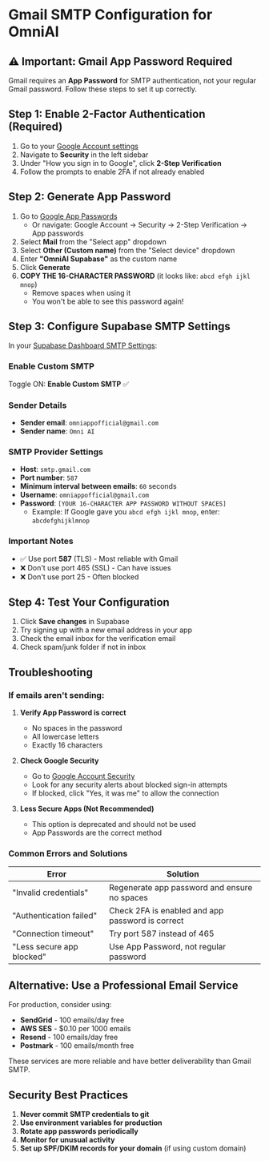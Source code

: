 # Gmail SMTP Configuration for OmniAI

## ⚠️ Important: Gmail App Password Required

Gmail requires an **App Password** for SMTP authentication, not your regular Gmail password. Follow these steps to set it up correctly.

## Step 1: Enable 2-Factor Authentication (Required)

1. Go to your [Google Account settings](https://myaccount.google.com/)
2. Navigate to **Security** in the left sidebar
3. Under "How you sign in to Google", click **2-Step Verification**
4. Follow the prompts to enable 2FA if not already enabled

## Step 2: Generate App Password

1. Go to [Google App Passwords](https://myaccount.google.com/apppasswords)
   - Or navigate: Google Account → Security → 2-Step Verification → App passwords
2. Select **Mail** from the "Select app" dropdown
3. Select **Other (Custom name)** from the "Select device" dropdown
4. Enter **"OmniAI Supabase"** as the custom name
5. Click **Generate**
6. **COPY THE 16-CHARACTER PASSWORD** (it looks like: `abcd efgh ijkl mnop`)
   - Remove spaces when using it
   - You won't be able to see this password again!

## Step 3: Configure Supabase SMTP Settings

In your [Supabase Dashboard SMTP Settings](https://supabase.com/dashboard/project/rchropdkyqpfyjwgdudv/settings/auth):

### Enable Custom SMTP
Toggle ON: **Enable Custom SMTP** ✅

### Sender Details
- **Sender email**: `omniappofficial@gmail.com`
- **Sender name**: `Omni AI`

### SMTP Provider Settings
- **Host**: `smtp.gmail.com`
- **Port number**: `587`
- **Minimum interval between emails**: `60` seconds
- **Username**: `omniappofficial@gmail.com`
- **Password**: `[YOUR 16-CHARACTER APP PASSWORD WITHOUT SPACES]`
  - Example: If Google gave you `abcd efgh ijkl mnop`, enter: `abcdefghijklmnop`

### Important Notes
- ✅ Use port **587** (TLS) - Most reliable with Gmail
- ❌ Don't use port 465 (SSL) - Can have issues
- ❌ Don't use port 25 - Often blocked

## Step 4: Test Your Configuration

1. Click **Save changes** in Supabase
2. Try signing up with a new email address in your app
3. Check the email inbox for the verification email
4. Check spam/junk folder if not in inbox

## Troubleshooting

### If emails aren't sending:

1. **Verify App Password is correct**
   - No spaces in the password
   - All lowercase letters
   - Exactly 16 characters

2. **Check Google Security**
   - Go to [Google Account Security](https://myaccount.google.com/security)
   - Look for any security alerts about blocked sign-in attempts
   - If blocked, click "Yes, it was me" to allow the connection

3. **Less Secure Apps (Not Recommended)**
   - This option is deprecated and should not be used
   - App Passwords are the correct method

### Common Errors and Solutions

| Error | Solution |
|-------|----------|
| "Invalid credentials" | Regenerate app password and ensure no spaces |
| "Authentication failed" | Check 2FA is enabled and app password is correct |
| "Connection timeout" | Try port 587 instead of 465 |
| "Less secure app blocked" | Use App Password, not regular password |

## Alternative: Use a Professional Email Service

For production, consider using:
- **SendGrid** - 100 emails/day free
- **AWS SES** - $0.10 per 1000 emails
- **Resend** - 100 emails/day free
- **Postmark** - 100 emails/month free

These services are more reliable and have better deliverability than Gmail SMTP.

## Security Best Practices

1. **Never commit SMTP credentials to git**
2. **Use environment variables for production**
3. **Rotate app passwords periodically**
4. **Monitor for unusual activity**
5. **Set up SPF/DKIM records for your domain** (if using custom domain)
